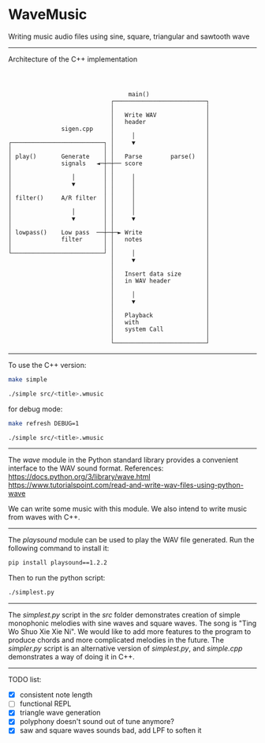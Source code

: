 # WaveMusic
Writing music audio files using sine, square, triangular and sawtooth wave

----

Architecture of the C++ implementation
```



                                  main()
                             ┌──────────────────────────┐
                             │                          │
                             │   Write WAV              │
                             │   header                 │
               sigen.cpp     │                          │
                             │     │                    │
┌──────────────────────────┐ │     ▼                    │
│                          │ │                          │
│ play()       Generate    │ │   Parse        parse()   │
│              signals   ◄─┼─┼── score                  │
│                          │ │                          │
│                 │        │ │     │                    │
│                 ▼        │ │     │                    │
│                          │ │     │                    │
│ filter()     A/R filter  │ │     │                    │
│                          │ │     │                    │
│                 │        │ │     │                    │
│                 ▼        │ │     ▼                    │
│                          │ │                          │
│ lowpass()    Low pass  ──┼─┼─► Write                  │
│              filter      │ │   notes                  │
│                          │ │                          │
└──────────────────────────┘ │     │                    │
                             │     ▼                    │
                             │                          │
                             │   Insert data size       │
                             │   in WAV header          │
                             │                          │
                             │     │                    │
                             │     ▼                    │
                             │                          │
                             │   Playback               │
                             │   with                   │
                             │   system Call            │
                             │                          │
                             └──────────────────────────┘
```

----
To use the C++ version:
```bash
make simple
```
```bash
./simple src/<title>.wmusic
```

for debug mode:
```bash
make refresh DEBUG=1
```
```bash
./simple src/<title>.wmusic
```

----
The *wave* module in the Python standard library provides a convenient interface to the WAV sound format.
References:
<https://docs.python.org/3/library/wave.html>
<https://www.tutorialspoint.com/read-and-write-wav-files-using-python-wave>

We can write some music with this module. We also intend to write music from waves with C++.

----
The *playsound* module can be used to play the WAV file generated. Run the following command to install it:
```bash
pip install playsound==1.2.2
```

Then to run the python script:
```bash
./simplest.py
```

----
The *simplest.py* script in the *src* folder demonstrates creation of simple monophonic melodies with sine waves and square waves.
The song is "Ting Wo Shuo Xie Xie Ni".
We would like to add more features to the program to produce chords and more complicated melodies in the future.
The *simpler.py* script is an alternative version of *simplest.py*, and *simple.cpp* demonstrates a way of doing it in C++.

----

TODO list:

 - [x] consistent note length
 - [ ] functional REPL
 - [x] triangle wave generation
 - [x] polyphony doesn't sound out of tune anymore?
 - [x] saw and square waves sounds bad, add LPF to soften it
